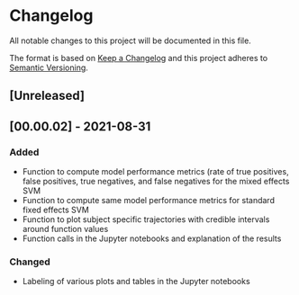 # Changelog
All notable changes to this project will be documented in this file.

The format is based on [Keep a Changelog](http://keepachangelog.com/en/1.0.0/)
and this project adheres to [Semantic Versioning](http://semver.org/spec/v2.0.0.html).

## [Unreleased]

## [00.00.02] - 2021-08-31
### Added
- Function to compute model performance metrics (rate of true positives, false positives,
       true negatives, and false negatives for the mixed effects SVM
- Function to compute same model performance metrics for standard fixed effects SVM
- Function to plot subject specific trajectories with credible intervals around function values
- Function calls in the Jupyter notebooks and explanation of the results

### Changed
- Labeling of various plots and tables in the Jupyter notebooks

